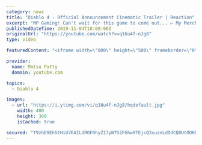 ```yaml
---
category: news
title: "Diablo 4 - Official Announcement Cinematic Trailer | Reaction"
excerpt: "MP Gaming! Can't wait for this game to come out... ▻ My Merch: https://teespring.com/stores/matsu-patty Let's grow this channel together: ▻ Subscribe to my ..."
publishedDateTime: 2019-11-04T18:00:06Z
originalUrl: "https://youtube.com/watch?v=q16u4f-nJg8"
type: video

featuredContent: "<iframe width=\"800\" height=\"500\" frameborder=\"0\" src=\"https://www.youtube.com/embed/q16u4f-nJg8\" allow=\"accelerometer; autoplay; encrypted-media; gyroscope; picture-in-picture\" allowfullscreen></iframe>"

provider:
  name: Matsu Patty
  domain: youtube.com

topics:
  - Diablo 4

images:
  - url: "https://i.ytimg.com/vi/q16u4f-nJg8/hqdefault.jpg"
    width: 480
    height: 360
    isCached: true

secured: "T9zhE9EhStHiU7EAILdROF0hyZ17yN7S2FGhwXTEjcQ3suznLdDdCQ0UtOOHDxofVxFQEKOhTy4Gxm7n8Bx7CVmdRb0s/hrn2m7spB7YI7NR739RDd8XcfZeNPwhFv7pdByv+wZA/pwaIj5C7cXDVtp40Fl9nNFqUFKhNxAD30Pyb+OyZQLV/HgFhEz3zlqK6j1o+PPDY9fgbSWUHtZI3KFO5qXUzADfce+wcVjTRk7dhSj+PqJ8lfhDnGJMORPdEwwphX4ufsbIqRj97sq/CXTBhO/cS8GqoESqJ0x72HlNdEbOw/7Af1SCxXrmpsa32Th302/zWWmcjyvZg0vBmcBWaE0WctfwJWoGLB+DtYx90eGV77MMm/OafSi5/rdPD7wXPv8479sykUpkBYiCDW5uoLTFGdR8D0d7cKOqqq0cKzesr0NJkU3KcSSIR7+D;k70HL2GqVI9f3+ihHF3+7g=="
---
```


